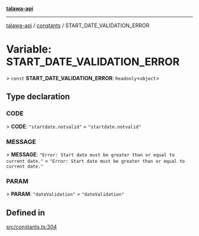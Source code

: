 [**talawa-api**](../../README.md)

***

[talawa-api](../../modules.md) / [constants](../README.md) / START\_DATE\_VALIDATION\_ERROR

# Variable: START\_DATE\_VALIDATION\_ERROR

\> `const` **START\_DATE\_VALIDATION\_ERROR**: `Readonly`\<`object`\>

## Type declaration

### CODE

\> **CODE**: `"startdate.notvalid"` = `"startdate.notvalid"`

### MESSAGE

\> **MESSAGE**: `"Error: Start date must be greater than or equal to current date."` = `"Error: Start date must be greater than or equal to current date."`

### PARAM

\> **PARAM**: `"dateValidation"` = `"dateValidation"`

## Defined in

[src/constants.ts:304](https://github.com/PalisadoesFoundation/talawa-api/blob/832d310bae30bd8cb45fb1b44f62dd776dccc52f/src/constants.ts#L304)
